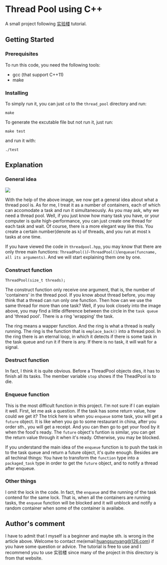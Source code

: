 # Thread Pool using C++
A small project following [实验楼](https://www.shiyanlou.com/courses/565) tutorial.

## Getting Started

### Prerequisites

To run this code, you need the following tools:
- gcc (that support C++11)
- make

### Installing

To simply run it, you can just `cd` to the `thread_pool` directory and run:
```
make
```

To generate the excutable file but not run it, just run:
```
make test
```

and run it with:
```
./test
```

## Explanation

### General idea
![](threadpool_1.png) 

With the help of the above image, we now get a general idea about what a thread pool is. As for me, I treat it as a number of containers, each of which can accomodate a task and run it simultaneously. As you may ask, why we need a thread pool. Well, if you just know how many task you have, or your computer is quite high-performance, you can just create one thread for each task and wait. Of course, there is a more elegant way like this. You create a certain number(denote as `k`) of threads, and you run at most `k` tasks at one time.

If you have viewed the code in `threadpool.hpp`, you may know that there are only three main functions: `ThreadPool()`/`~ThreadPool()`/`enqueue(funcname, all its arguments)`. And we will start explaining them one by one.

### Construct function
```
ThreadPool(size_t threads);
```

The construct function only receive one argument, that is, the number of 'containers' in the thread pool. If you know about thread before, you may think that a thread can run only one function. Then how can we use the same thread for more than one task? Well, if you look closely into the image above, you may find a little difference between the circle in the `task queue` and 'thread pool'. There is a ring 'wrapping' the task.

The ring means a wapper function. And the ring is what a thread is really running. The ring is the function that is `emplace_back()` into a thread pool. In the ring there is an eternal loop, in which it detects if there is some task in the task queue and run it if there is any. If there is no task, it will wait for a signal.


### Destruct function

In fact, I think it is quite obvious. Before a ThreadPool objects dies, it has to finish all its tasks. The member variable `stop` shows if the TheadPool is to die.


### Enqueue function

This is the most difficult function in this project. I'm not sure if I can explain it well. First, let me ask a question. If the task has some return value, how could we get it? The trick here is when you `enqueue` some task, you will get a `future` object. It is like when you go to some restaurant in china, after you order sth., you will get a receipt. And you can then go to get your food by it when the food's ready. The `future` object's funtion is similar, you can get the return value through it when it's ready. Otherwise, you may be blocked. 

If you understand the main idea of the `enqueue` function is to push the task in to the task queue and return a future object, it's quite enough. Besides are all techinal things: You have to transform the `function` type into a `packaged_task` type in order to get the `future` object, and to notify a thread after enqueue.

### Other things
I omit the lock in the code. In fact, the `enqueue` and the running of the task contend for the same lock. That is, when all the containers are running tasks, the `enqueue` function will be blocked and it will unblock and notify a random container when some of the container is availabe.


## Author's comment

I have to admit that I myself is a beginner and maybe sth. is wrong in the article above. Welcome to contact me(email:huangsunyang@126.com) if you have some question or advice. The tutorial is free to use and I recommend you to use 实验楼 since many of the project in this directory is from that website.
